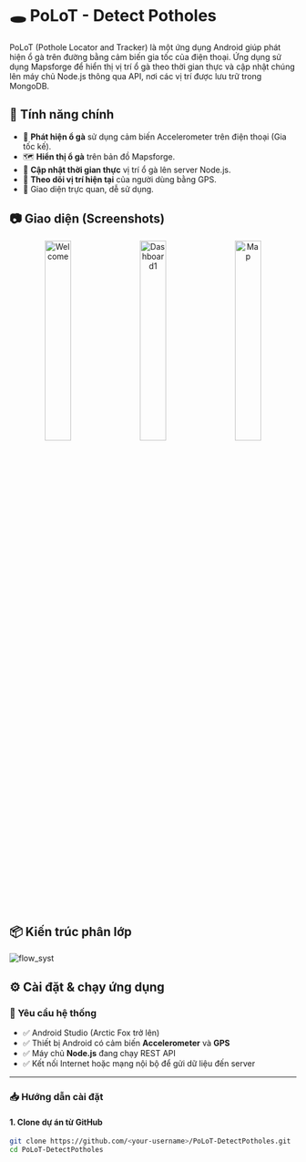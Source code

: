 # 🕳️ PoLoT - Detect Potholes

PoLoT (Pothole Locator and Tracker) là một ứng dụng Android giúp phát hiện ổ gà trên đường bằng cảm biến gia tốc của điện thoại. Ứng dụng sử dụng Mapsforge để hiển thị vị trí ổ gà theo thời gian thực và cập nhật chúng lên máy chủ Node.js thông qua API, nơi các vị trí được lưu trữ trong MongoDB.

## 🚀 Tính năng chính

- 📡 **Phát hiện ổ gà** sử dụng cảm biến Accelerometer trên điện thoại (Gia tốc kế).
- 🗺️ **Hiển thị ổ gà** trên bản đồ Mapsforge.
- 🔁 **Cập nhật thời gian thực** vị trí ổ gà lên server Node.js.
- 🧭 **Theo dõi vị trí hiện tại** của người dùng bằng GPS.
- 🧩 Giao diện trực quan, dễ sử dụng.

## 📷 Giao diện (Screenshots)
<p align="center">
  <img src="https://github.com/user-attachments/assets/991673e4-7c63-4577-bf6d-64a124443752" alt="Welcome" width="30%" />
  &nbsp;&nbsp;
  <img src="https://github.com/user-attachments/assets/f3925c75-ccea-4510-b020-bddd2544b59f" alt="Dashboard1" width="30%" />
  &nbsp;&nbsp;
  <img src="https://github.com/user-attachments/assets/d90d24a3-73de-4a80-bd88-e4bedcd6bc52" alt="Map" width="30%" />
</p>

## 📦 Kiến trúc phân lớp

![flow_syst](https://github.com/user-attachments/assets/f53d6fc6-a6d5-4550-b422-8a264e23233c)

## ⚙️ Cài đặt & chạy ứng dụng

### 🔧 Yêu cầu hệ thống

- ✅ Android Studio (Arctic Fox trở lên)
- ✅ Thiết bị Android có cảm biến **Accelerometer** và **GPS**
- ✅ Máy chủ **Node.js** đang chạy REST API
- ✅ Kết nối Internet hoặc mạng nội bộ để gửi dữ liệu đến server

---

### 📥 Hướng dẫn cài đặt

#### 1. Clone dự án từ GitHub

```bash
git clone https://github.com/<your-username>/PoLoT-DetectPotholes.git
cd PoLoT-DetectPotholes
